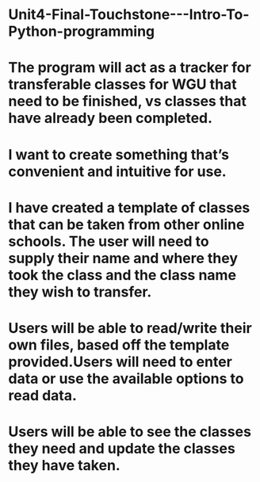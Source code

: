# Unit4-Final-Touchstone---Intro-To-Python-programming
# The program will act as a tracker for transferable classes for WGU that need to be finished, vs classes that have already been completed.
# I want to create something that’s convenient and intuitive for use.
# I have created a template of classes that can be taken from other online schools. The user will need to supply their name and where they took the class and the class name they wish to transfer.
# Users will be able to read/write their own files, based off the template provided.Users will need to enter data or use the available options to read data.
# Users will be able to see the classes they need and update the classes they have taken.
